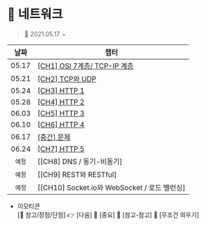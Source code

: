 # 🎲 네트워크
> 📅 2021.05.17 ~ 


|날짜|챕터|
|:---:|---|
|05.17|[[CH1] OSI 7계층/ TCP-IP 계층](./CH.01.md)|
|05.21|[[CH2] TCP와 UDP](./CH.02.md)|
|05.24|[[CH3] HTTP 1](./CH.03.md)|
|05.28|[[CH4] HTTP 2](./CH.04.md)|
|06.03|[[CH5] HTTP 3](./CH.05.md)|
|06.10|[[CH6] HTTP 4](./CH.06.md)|
|06.17|[[중간] 문제](./Mid1.md)|
|06.24|[[CH7] HTTP 5](./CH.07.md)|
|`예정`|[[CH8] DNS / 동기-비동기]
|`예정`|[[CH9] REST와 RESTful]|
|`예정`|[[CH10] Socket.io와 WebSocket / 로드 밸런싱]|




* 이모티콘<br>
[🔔 참고/장점/단점]
👉 [다음]
🎇 [중요]
📝 [참고-참고]
📌 [무조건 외우기]
